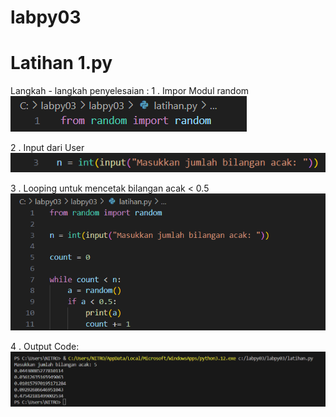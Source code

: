 # labpy03

# Latihan 1.py 
  
  Langkah - langkah penyelesaian :
  1 . Impor Modul random
      ![gambar](./gambar/gambar1.png)
 
  2 . Input dari User
      ![gambar](./gambar/gambar2.png)
  
  3 . Looping untuk mencetak bilangan acak  < 0.5
      ![gambar](./gambar/gambar3.png)
  
  4 . Output Code:
      ![gambar](./gambar/gambar4.png)

      